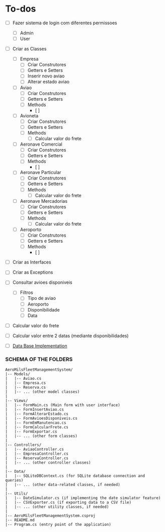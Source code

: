 # To-dos

- [ ] Fazer sistema de login com diferentes permissoes
  - [ ] Admin
  - [ ] User

- [ ] Criar as Classes
  - [ ] Empresa
    - [ ] Criar Construtores
    - [ ] Getters e Setters
    - [ ] Inserir novo aviao
    - [ ] Alterar estado aviao
    
  - [ ] Aviao
    - [ ] Criar Construtores
    - [ ] Getters e Setters
    - [ ] Methods
        - [ ] 
  - [ ] Avioneta
    - [ ] Criar Construtores
    - [ ] Getters e Setters
    - [ ] Methods
        - [ ] Calcular valor do frete
  - [ ] Aeronave Comercial
    - [ ] Criar Construtores
    - [ ] Getters e Setters
    - [ ] Methods
        - [ ] 
  - [ ] Aeronave Particular
    - [ ] Criar Construtores
    - [ ] Getters e Setters
    - [ ] Methods
        - [ ] Calcular valor do frete
  - [ ] Aeronave Mercadorias
    - [ ] Criar Construtores
    - [ ] Getters e Setters
    - [ ] Methods
        - [ ] Calcular valor do frete
  - [ ] Aeroporto
    - [ ] Criar Construtores
    - [ ] Getters e Setters
    - [ ] Methods
        - [ ]

- [ ] Criar as Interfaces

- [ ] Criar as Exceptions

- [ ] Consultar avioes disponiveis
  - [ ] Filtros
    - [ ] Tipo de aviao
    - [ ] Aeroporto
    - [ ] Disponibilidade
    - [ ] Data
- [ ]  Calcular valor do frete
- [ ]  Calcular valor entre 2 datas (mediante disponibilidades)

- [ ] [Data Base Implementation](/Instructions/databaseImplementation.md)



### SCHEMA OF THE FOLDERS

    AeroMilsFleetManagementSystem/
    |-- Models/
    |   |-- Aviao.cs
    |   |-- Empresa.cs
    |   |-- Reserva.cs
    |   |-- ... (other model classes)
    |
    |-- Views/
    |   |-- FormMain.cs (Main form with user interface)
    |   |-- FormInsertAviao.cs
    |   |-- FormAlterarEstado.cs
    |   |-- FormAvioesDisponiveis.cs
    |   |-- FormEmManutencao.cs
    |   |-- FormCalcularFrete.cs
    |   |-- FormExportar.cs
    |   |-- ... (other form classes)
    |
    |-- Controllers/
    |   |-- AviaoController.cs
    |   |-- EmpresaController.cs
    |   |-- ReservaController.cs
    |   |-- ... (other controller classes)
    |
    |-- Data/
    |   |-- SQLiteDBContext.cs (for SQLite database connection and queries)
    |   |-- ... (other data-related classes, if needed)
    |
    |-- Utils/
    |   |-- DateSimulator.cs (if implementing the date simulator feature)
    |   |-- CSVExporter.cs (if exporting data to a CSV file)
    |   |-- ... (other utility classes, if needed)
    |
    |-- AeroMilsFleetManagementSystem.csproj
    |-- README.md
    |-- Program.cs (entry point of the application)